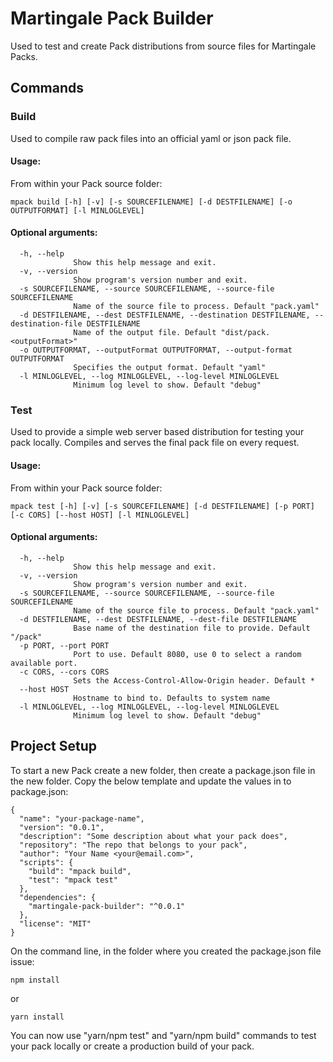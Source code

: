 # Martingale Pack Builder

Used to test and create Pack distributions from source files for Martingale Packs.

## Commands

### Build

Used to compile raw pack files into an official yaml or json pack file.

#### Usage:

From within your Pack source folder:

```
mpack build [-h] [-v] [-s SOURCEFILENAME] [-d DESTFILENAME] [-o OUTPUTFORMAT] [-l MINLOGLEVEL]
```

#### Optional arguments:

```
  -h, --help            
              Show this help message and exit.
  -v, --version         
              Show program's version number and exit.
  -s SOURCEFILENAME, --source SOURCEFILENAME, --source-file SOURCEFILENAME
              Name of the source file to process. Default "pack.yaml"
  -d DESTFILENAME, --dest DESTFILENAME, --destination DESTFILENAME, --destination-file DESTFILENAME
              Name of the output file. Default "dist/pack.<outputFormat>"
  -o OUTPUTFORMAT, --outputFormat OUTPUTFORMAT, --output-format OUTPUTFORMAT
              Specifies the output format. Default "yaml"
  -l MINLOGLEVEL, --log MINLOGLEVEL, --log-level MINLOGLEVEL
              Minimum log level to show. Default "debug"
```

### Test

Used to provide a simple web server based distribution for testing your pack locally.  Compiles and serves the final pack file on every request.

#### Usage:

From within your Pack source folder:

```
mpack test [-h] [-v] [-s SOURCEFILENAME] [-d DESTFILENAME] [-p PORT] [-c CORS] [--host HOST] [-l MINLOGLEVEL]
```

#### Optional arguments:

```
  -h, --help            
              Show this help message and exit.
  -v, --version         
              Show program's version number and exit.
  -s SOURCEFILENAME, --source SOURCEFILENAME, --source-file SOURCEFILENAME
              Name of the source file to process. Default "pack.yaml"
  -d DESTFILENAME, --dest DESTFILENAME, --dest-file DESTFILENAME
              Base name of the destination file to provide. Default "/pack"
  -p PORT, --port PORT  
              Port to use. Default 8080, use 0 to select a random available port.
  -c CORS, --cors CORS  
              Sets the Access-Control-Allow-Origin header. Default *
  --host HOST           
              Hostname to bind to. Defaults to system name
  -l MINLOGLEVEL, --log MINLOGLEVEL, --log-level MINLOGLEVEL
              Minimum log level to show. Default "debug"
```

## Project Setup

To start a new Pack create a new folder, then create a package.json file in the new folder.  Copy the below template and update the values in to package.json:

```
{
  "name": "your-package-name",
  "version": "0.0.1",
  "description": "Some description about what your pack does",
  "repository": "The repo that belongs to your pack",
  "author": "Your Name <your@email.com>",
  "scripts": {
    "build": "mpack build",
    "test": "mpack test"
  },
  "dependencies": {
    "martingale-pack-builder": "^0.0.1"
  },
  "license": "MIT"
}
```

On the command line, in the folder where you created the package.json file issue:

```
npm install
```

or

```
yarn install
```

You can now use "yarn/npm test" and "yarn/npm build" commands to test your pack locally or create a production build of your pack.
